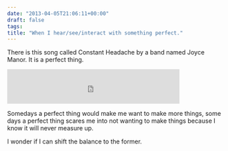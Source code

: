```yaml
---
date: "2013-04-05T21:06:11+00:00"
draft: false
tags: 
title: "When I hear/see/interact with something perfect."
---
```

There is this song called Constant Headache by a band named Joyce Manor. It is a perfect thing.

<iframe width="400" height="80" src="https://rd.io/i/QFF1Ky2Dwg/" frameborder="0"></iframe>

Somedays a perfect thing would make me want to make more things, some days a perfect thing scares me into not wanting to make things because I know it will never measure up.

I wonder if I can shift the balance to the former.